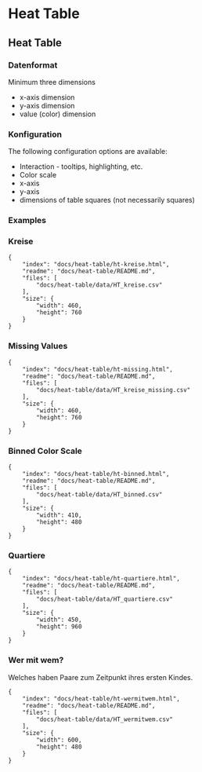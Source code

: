 # Heat Table

## Heat Table

### Datenformat

Minimum three dimensions
* x-axis dimension
* y-axis dimension
* value (color) dimension

### Konfiguration

The following configuration options are available:
* Interaction - tooltips, highlighting, etc.
* Color scale
* x-axis
* y-axis
* dimensions of table squares (not necessarily squares)

### Examples

### Kreise

```project
{
    "index": "docs/heat-table/ht-kreise.html",
    "readme": "docs/heat-table/README.md",
    "files": [
        "docs/heat-table/data/HT_kreise.csv"
    ],
    "size": {
        "width": 460,
        "height": 760
    }
}
```

### Missing Values

```project
{
    "index": "docs/heat-table/ht-missing.html",
    "readme": "docs/heat-table/README.md",
    "files": [
        "docs/heat-table/data/HT_kreise_missing.csv"
    ],
    "size": {
        "width": 460,
        "height": 760
    }
}
```

### Binned Color Scale

```project
{
    "index": "docs/heat-table/ht-binned.html",
    "readme": "docs/heat-table/README.md",
    "files": [
        "docs/heat-table/data/HT_binned.csv"
    ],
    "size": {
        "width": 410,
        "height": 480
    }
}
```

### Quartiere

```project
{
    "index": "docs/heat-table/ht-quartiere.html",
    "readme": "docs/heat-table/README.md",
    "files": [
        "docs/heat-table/data/HT_quartiere.csv"
    ],
    "size": {
        "width": 450,
        "height": 960
    }
}
```

### Wer mit wem?

Welches haben Paare zum Zeitpunkt ihres ersten Kindes.

```project
{
    "index": "docs/heat-table/ht-wermitwem.html",
    "readme": "docs/heat-table/README.md",
    "files": [
        "docs/heat-table/data/HT_wermitwem.csv"
    ],
    "size": {
        "width": 600,
        "height": 480
    }
}
```
